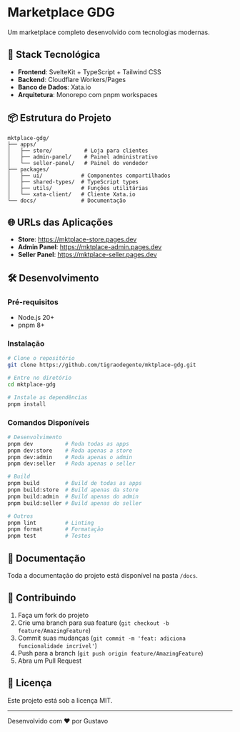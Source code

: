 # Marketplace GDG

Um marketplace completo desenvolvido com tecnologias modernas.

## 🚀 Stack Tecnológica

- **Frontend**: SvelteKit + TypeScript + Tailwind CSS
- **Backend**: Cloudflare Workers/Pages
- **Banco de Dados**: Xata.io
- **Arquitetura**: Monorepo com pnpm workspaces

## 📦 Estrutura do Projeto

```
mktplace-gdg/
├── apps/
│   ├── store/          # Loja para clientes
│   ├── admin-panel/    # Painel administrativo
│   └── seller-panel/   # Painel do vendedor
├── packages/
│   ├── ui/            # Componentes compartilhados
│   ├── shared-types/  # TypeScript types
│   ├── utils/         # Funções utilitárias
│   └── xata-client/   # Cliente Xata.io
└── docs/              # Documentação
```

## 🌐 URLs das Aplicações

- **Store**: https://mktplace-store.pages.dev
- **Admin Panel**: https://mktplace-admin.pages.dev
- **Seller Panel**: https://mktplace-seller.pages.dev

## 🛠️ Desenvolvimento

### Pré-requisitos
- Node.js 20+
- pnpm 8+

### Instalação
```bash
# Clone o repositório
git clone https://github.com/tigraodegente/mktplace-gdg.git

# Entre no diretório
cd mktplace-gdg

# Instale as dependências
pnpm install
```

### Comandos Disponíveis
```bash
# Desenvolvimento
pnpm dev          # Roda todas as apps
pnpm dev:store    # Roda apenas a store
pnpm dev:admin    # Roda apenas o admin
pnpm dev:seller   # Roda apenas o seller

# Build
pnpm build        # Build de todas as apps
pnpm build:store  # Build apenas da store
pnpm build:admin  # Build apenas do admin
pnpm build:seller # Build apenas do seller

# Outros
pnpm lint         # Linting
pnpm format       # Formatação
pnpm test         # Testes
```

## 📝 Documentação

Toda a documentação do projeto está disponível na pasta `/docs`.

## 🤝 Contribuindo

1. Faça um fork do projeto
2. Crie uma branch para sua feature (`git checkout -b feature/AmazingFeature`)
3. Commit suas mudanças (`git commit -m 'feat: adiciona funcionalidade incrível'`)
4. Push para a branch (`git push origin feature/AmazingFeature`)
5. Abra um Pull Request

## 📄 Licença

Este projeto está sob a licença MIT.

---

Desenvolvido com ❤️ por Gustavo 